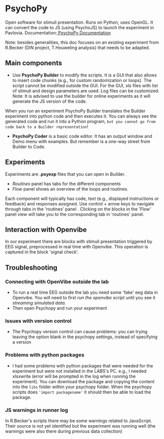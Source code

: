 # PsychoPy 
Open software for stimuli presentation. Runs on Python, uses OpenGL. It can convert the code to JS (using PsychoJS) to launch the experiment in Pavlovia.
Documentation:[ PsychoPy Documentation ](https://psychopy.org/gettingStarted.html)

Note: besides generalities, this doc focuses on an existing experiment from R.Becker (DiN project, T.Houweling analysis) that needs to be adapted. 

## Main components 
- Use **PsychoPy Builder** to modify the scripts. It is a GUI that also allows to insert code chunks (e.g., for custom randomization or loops). The script cannot be modified outside the GUI. For the GUI, xls files with list of stimuli and design parameters are used. Log files can be customized. 
Note: It is advised to use the builder for online experiments as it will generate the JS version of the code.  

When you run an experiment PsychoPy Builder translates the Builder experiment into python code and then executes it. You can always see the generated code and run it into a Python program, ```but you cannot go from code back to a Builder representation```! 

- **PsychoPy Coder** is a basic code editor. It has an output window and Demo menu with examples.  But remember is a one-way street from Builder to Code. 


## Experiments 

Experiments are **.psyexp** files that you can open in Builder.  

- *Routines* panel has tabs for the different components
- *Flow* panel shows an overview of the loops and routines. 
 
Each component will typically has code, text (e.g., displayed instructions or feedback) and responses assigned. 
Use control + arrow keys to navigate through tabs in the 'routines' panel . Clicking on the blocks in the 'Flow' panel view will take you to the corresponding tab in 'routines' panel.  

## Interaction with Openvibe 
In our experiment there are blocks with stimuli presentation triggered by EEG signal, preprocessed in real time with Openvibe. This operation is captured in the  block 'signal check'.   

## Troubleshooting
### Connecting with OpenVibe outside the lab 

- To run a real time EEG outside the lab you need some 'fake' eeg data in Openvibe. You will need to first *run the openvibe script* until you see it *streaming simulated data*.  
- Then open Psychopy and run your experiment

### Issues with version control 
- The Psychopy version control can cause problems:  you can trying leaving the option blank in the psychopy settings, instead of specifying a version 

### Problems with python packages 
- I had some problems with python packages that were needed for the experiment but were not installed in the LABS's PC. e.g., I needed xlsxwrite (error will be prompted in the log when running the experiment). You can download the package and copying the content into the `libs` folder within your psychopy folder. When the psychopy scripts does `'import packagename'` it should then be able to load the package. 
 
### JS warnings in runner log
In R.Becker's scripts there may be some warnings related to JavaScript. Their source is not yet identified but the experiment was running well (the warnings were also there during previous data collection)

